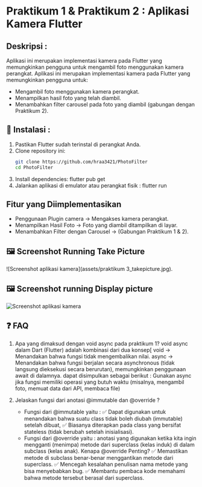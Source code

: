 # Praktikum 1 & Praktikum 2 : Aplikasi Kamera Flutter

## Deskripsi :
Aplikasi ini merupakan implementasi kamera pada Flutter yang memungkinkan pengguna untuk mengambil foto menggunakan kamera perangkat.
Aplikasi ini merupakan implementasi kamera pada Flutter yang memungkinkan pengguna untuk:
- Mengambil foto menggunakan kamera perangkat.
- Menampilkan hasil foto yang telah diambil.
- Menambahkan filter carousel pada foto yang diambil (gabungan dengan Praktikum 2).

## 🚀 Instalasi :
1. Pastikan Flutter sudah terinstal di perangkat Anda.
2. Clone repository ini:
   ```sh
   git clone https://github.com/hraa3421/PhotoFilter
   cd PhotoFilter
3. Install dependencies:
   flutter pub get
4. Jalankan aplikasi di emulator atau perangkat fisik :
   flutter run

##  Fitur yang Diimplementasikan
- Penggunaan Plugin camera → Mengakses kamera perangkat.
- Menampilkan Hasil Foto → Foto yang diambil ditampilkan di layar.
- Menambahkan Filter dengan Carousel → (Gabungan Praktikum 1 & 2).

## 🖼 Screenshot Running Take Picture

![Screenshot aplikasi kamera](assets/praktikum 3_takepicture.jpg).

## 🖼 Screenshot running Display picture

![Screenshot aplikasi kamera](assets/praktikum3_displaypicture.jpg)

## ❓ FAQ
 1. Apa yang dimaksud dengan void async pada praktikum 1?
    void async dalam Dart (Flutter) adalah kombinasi dari dua konsep[
    void → Menandakan bahwa fungsi tidak mengembalikan nilai.
    async → Menandakan bahwa fungsi berjalan secara asynchronous (tidak langsung dieksekusi secara berurutan), memungkinkan penggunaan await di dalamnya.
    dapat disimpulkan sebagai berikut : Gunakan async jika fungsi memiliki operasi yang butuh waktu (misalnya, mengambil foto, memuat data dari API, membaca file)
    
2. Jelaskan fungsi dari anotasi @immutable dan @override ?
   - Fungsi dari @immutable yaitu :
      ✅ Dapat digunakan untuk menandakan bahwa suatu class tidak boleh diubah (immutable) setelah dibuat,
      ✅ Biasanya diterapkan pada class yang bersifat stateless (tidak berubah setelah inisialisasi).
   - Fungsi dari @override yaitu :
     anotasi yang digunakan ketika kita ingin mengganti (menimpa) metode dari superclass (kelas induk) di dalam subclass (kelas anak).
     Kenapa @override Penting?
      ✅ Memastikan metode di subclass benar-benar menggantikan metode dari superclass.
      ✅ Mencegah kesalahan penulisan nama metode yang bisa menyebabkan bug.
      ✅ Membantu pembaca kode memahami bahwa metode tersebut berasal dari superclass.
   

    
